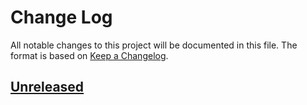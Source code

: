 # Change Log
All notable changes to this project will be documented in this file. The format
is based on [Keep a Changelog](http://keepachangelog.com/).

## [Unreleased]

[Unreleased]: https://github.com/oneops/gslb